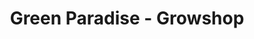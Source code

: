---
title: "Green Paradise - Growshop"
url: /ludwigshafen-am-rhein/green-paradise-growshop/
shop: Garten-Center
---